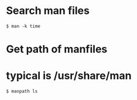 # Search man files
`$ man -k time`

# Get path of manfiles
# typical is /usr/share/man
`$ manpath ls`
